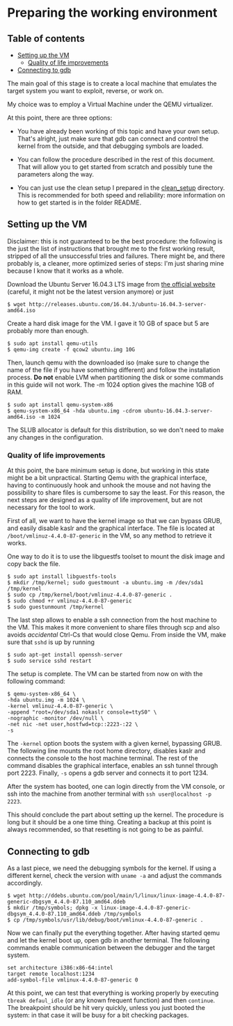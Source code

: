 # Preparing the working environment

## Table of contents
* [Setting up the VM](#setting-up-the-vm)
    * [Quality of life improvements](#quality-of-life-improvements)
* [Connecting to gdb](#connecting-to-gdb)

The main goal of this stage is to create a local machine that emulates the target system you want to exploit, reverse, or work on.

My choice was to employ a Virtual Machine under the QEMU virtualizer.

At this point, there are three options:
* You have already been working of this topic and have your own setup. That's alright, just make sure that gdb can connect and control the kernel from the outside, and that debugging symbols are loaded.

* You can follow the procedure described in the rest of this document. That will allow you to get started from scratch and possibly tune the parameters along the way.

* You can just use the clean setup I prepared in the [clean_setup](../clean_setup) directory. This is recommended for both speed and reliability: more information on how to get started is in the folder README.

## Setting up the VM

Disclaimer: this is not guaranteed to be the best procedure: the following is the just the list of instructions that brought me to the first working result, stripped of all the unsuccessful tries and failures. There might be, and there probably is, a cleaner, more optimized series of steps: I'm just sharing mine because I know that it works as a whole.


Download the Ubuntu Server 16.04.3 LTS image from [the official website](https://www.ubuntu.com/download/server) (careful, it might not be the latest version anymore) or just
```
$ wget http://releases.ubuntu.com/16.04.3/ubuntu-16.04.3-server-amd64.iso
```

Create a hard disk image for the VM. I gave it 10 GB of space but 5 are probably more than enough.
```
$ sudo apt install qemu-utils
$ qemu-img create -f qcow2 ubuntu.img 10G
```

Then, launch qemu with the downloaded iso (make sure to change the name of the file if you have something different) and follow the installation process. **Do not** enable LVM when partitioning the disk or some commands in this guide will not work.
The -m 1024 option gives the machine 1GB of RAM.
```
$ sudo apt install qemu-system-x86
$ qemu-system-x86_64 -hda ubuntu.img -cdrom ubuntu-16.04.3-server-amd64.iso -m 1024
 ```

The SLUB allocator is default for this distribution, so we don't need to make any changes in the configuration.


### Quality of life improvements

At this point, the bare minimum setup is done, but working in this state might be a bit unpractical. Starting Qemu with the graphical interface, having to continuously hook and unhook the mouse and not having the possibility to share files is cumbersome to say the least.
For this reason, the next steps are designed as a quality of life improvement, but are not necessary for the tool to work.

First of all, we want to have the kernel image so that we can bypass GRUB, and easily disable kaslr and the graphical interface.
The file is located at `/boot/vmlinuz-4.4.0-87-generic` in the VM, so any method to retrieve it works.

One way to do it is to use the libguestfs toolset to mount the disk image and copy back the file.
```
$ sudo apt install libguestfs-tools
$ mkdir /tmp/kernel; sudo guestmount -a ubuntu.img -m /dev/sda1 /tmp/kernel
$ sudo cp /tmp/kernel/boot/vmlinuz-4.4.0-87-generic .
$ sudo chmod +r vmlinuz-4.4.0-87-generic
$ sudo guestunmount /tmp/kernel
```

The last step allows to enable a ssh connection from the host machine to the VM. This makes it more convenient to share files through scp and also avoids *accidental* Ctrl-Cs that would close Qemu.
From inside the VM, make sure that `sshd` is up by running
```
$ sudo apt-get install openssh-server
$ sudo service sshd restart
```

The setup is complete. The VM can be started from now on with the following command:
```
$ qemu-system-x86_64 \
-hda ubuntu.img -m 1024 \
-kernel vmlinuz-4.4.0-87-generic \
-append "root=/dev/sda1 nokaslr console=ttyS0" \
-nographic -monitor /dev/null \
-net nic -net user,hostfwd=tcp::2223-:22 \
-s
```
The `-kernel` option boots the system with a given kernel, bypassing GRUB.
The following line mounts the root home directory, disables kaslr and connects the console to the host machine terminal.
The rest of the command disables the graphical interface, enables an ssh tunnel through port 2223. Finally, `-s` opens a gdb server and connects it to port 1234.

After the system has booted, one can login directly from the VM console, or ssh into the machine from another terminal with `ssh user@localhost -p 2223`.

This should conclude the part about setting up the kernel. The procedure is long but it should be a one time thing. Creating a backup at this point is always recommended, so that resetting is not going to be as painful.

## Connecting to gdb

As a last piece, we need the debugging symbols for the kernel. If using a different kernel, check the version with `uname -a` and adjust the commands accordingly.
```
$ wget http://ddebs.ubuntu.com/pool/main/l/linux/linux-image-4.4.0-87-generic-dbgsym_4.4.0-87.110_amd64.ddeb
$ mkdir /tmp/symbols; dpkg -x linux-image-4.4.0-87-generic-dbgsym_4.4.0-87.110_amd64.ddeb /tmp/symbols
$ cp /tmp/symbols/usr/lib/debug/boot/vmlinux-4.4.0-87-generic .
```

Now we can finally put the everything together.
After having started qemu and let the kernel boot up, open gdb in another terminal.
The following commands enable communication between the debugger and the target system.
```
set architecture i386:x86-64:intel
target remote localhost:1234
add-symbol-file vmlinux-4.4.0-87-generic 0
```
At this point, we can test that everything is working properly by executing `tbreak defaul_idle` (or any known frequent function) and then `continue`. The breakpoint should be hit very quickly, unless you just booted the system: in that case it will be busy for a bit checking packages.
